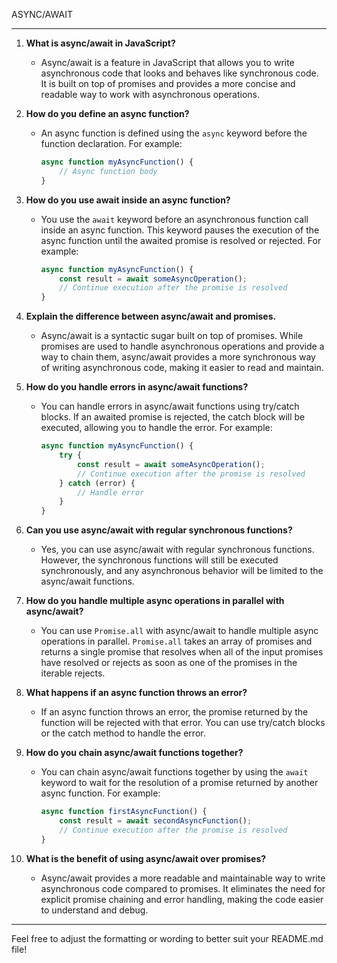 ASYNC/AWAIT

---

1. **What is async/await in JavaScript?**
   - Async/await is a feature in JavaScript that allows you to write asynchronous code that looks and behaves like synchronous code. It is built on top of promises and provides a more concise and readable way to work with asynchronous operations.

2. **How do you define an async function?**
   - An async function is defined using the `async` keyword before the function declaration. For example:
     ```javascript
     async function myAsyncFunction() {
         // Async function body
     }
     ```

3. **How do you use await inside an async function?**
   - You use the `await` keyword before an asynchronous function call inside an async function. This keyword pauses the execution of the async function until the awaited promise is resolved or rejected. For example:
     ```javascript
     async function myAsyncFunction() {
         const result = await someAsyncOperation();
         // Continue execution after the promise is resolved
     }
     ```

4. **Explain the difference between async/await and promises.**
   - Async/await is a syntactic sugar built on top of promises. While promises are used to handle asynchronous operations and provide a way to chain them, async/await provides a more synchronous way of writing asynchronous code, making it easier to read and maintain.

5. **How do you handle errors in async/await functions?**
   - You can handle errors in async/await functions using try/catch blocks. If an awaited promise is rejected, the catch block will be executed, allowing you to handle the error. For example:
     ```javascript
     async function myAsyncFunction() {
         try {
             const result = await someAsyncOperation();
             // Continue execution after the promise is resolved
         } catch (error) {
             // Handle error
         }
     }
     ```

6. **Can you use async/await with regular synchronous functions?**
   - Yes, you can use async/await with regular synchronous functions. However, the synchronous functions will still be executed synchronously, and any asynchronous behavior will be limited to the async/await functions.

7. **How do you handle multiple async operations in parallel with async/await?**
   - You can use `Promise.all` with async/await to handle multiple async operations in parallel. `Promise.all` takes an array of promises and returns a single promise that resolves when all of the input promises have resolved or rejects as soon as one of the promises in the iterable rejects.

8. **What happens if an async function throws an error?**
   - If an async function throws an error, the promise returned by the function will be rejected with that error. You can use try/catch blocks or the catch method to handle the error.

9. **How do you chain async/await functions together?**
   - You can chain async/await functions together by using the `await` keyword to wait for the resolution of a promise returned by another async function. For example:
     ```javascript
     async function firstAsyncFunction() {
         const result = await secondAsyncFunction();
         // Continue execution after the promise is resolved
     }
     ```

10. **What is the benefit of using async/await over promises?**
    - Async/await provides a more readable and maintainable way to write asynchronous code compared to promises. It eliminates the need for explicit promise chaining and error handling, making the code easier to understand and debug.

---

Feel free to adjust the formatting or wording to better suit your README.md file!
